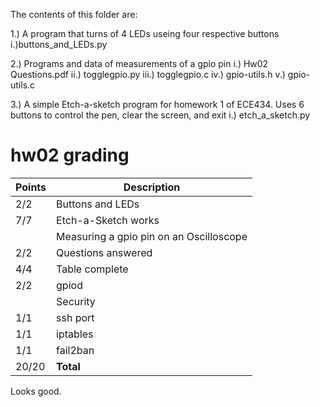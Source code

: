 The contents of this folder are:

1.) A program that turns of 4 LEDs useing four respective buttons
  i.)buttons_and_LEDs.py

2.) Programs and data of measurements of a gpio pin
  i.) Hw02 Questions.pdf
  ii.) togglegpio.py
  iii.) togglegpio.c
  iv.) gpio-utils.h
  v.) gpio-utils.c

3.) A simple Etch-a-sketch program for homework 1 of ECE434. Uses 6 buttons to control the pen, clear the screen, and exit
  i.) etch_a_sketch.py

# hw02 grading

| Points      | Description |
| ----------- | ----------- |
|  2/2 | Buttons and LEDs 
|  7/7 | Etch-a-Sketch works
|      | Measuring a gpio pin on an Oscilloscope 
|  2/2 | Questions answered
|  4/4 | Table complete
|  2/2 | gpiod
|      | Security
|  1/1 | ssh port
|  1/1 | iptables 
|  1/1 | fail2ban
| 20/20   | **Total**

Looks good.